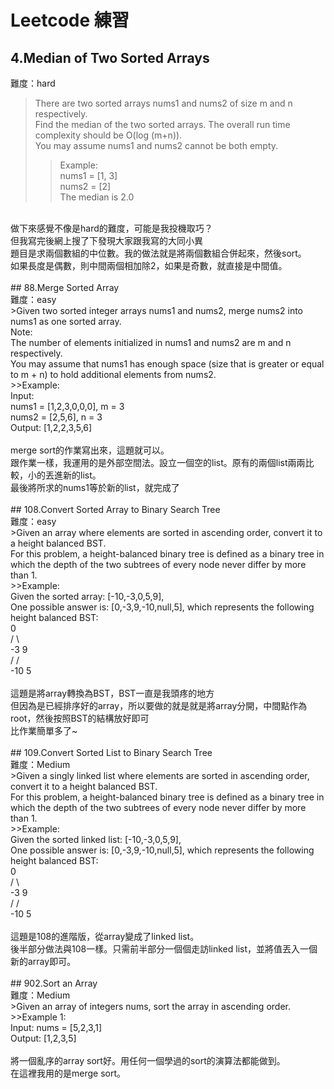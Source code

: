 # Leetcode 練習
## 4.Median of Two Sorted Arrays<br>
難度：hard <br>
>There are two sorted arrays nums1 and nums2 of size m and n respectively.<br>
Find the median of the two sorted arrays. The overall run time complexity should be O(log (m+n)).<br>
You may assume nums1 and nums2 cannot be both empty.<br>
>>Example:<br>
nums1 = [1, 3]<br>
nums2 = [2]<br>
The median is 2.0<br>
<br>
做下來感覺不像是hard的難度，可能是我投機取巧？<br>
但我寫完後網上搜了下發現大家跟我寫的大同小異<br>
題目是求兩個數組的中位數。我的做法就是將兩個數組合併起來，然後sort。<br>
如果長度是偶數，則中間兩個相加除2，如果是奇數，就直接是中間值。<br>
<br>
## 88.Merge Sorted Array<br>
難度：easy<br>
>Given two sorted integer arrays nums1 and nums2, merge nums2 into nums1 as one sorted array.<br>
Note:<br>
The number of elements initialized in nums1 and nums2 are m and n respectively.<br>
You may assume that nums1 has enough space (size that is greater or equal to m + n) to hold additional elements from nums2.<br>
>>Example:<br>
Input:<br>
nums1 = [1,2,3,0,0,0], m = 3<br>
nums2 = [2,5,6],       n = 3<br>
Output: [1,2,2,3,5,6]<br>
<br>
merge sort的作業寫出來，這題就可以。<br>
跟作業一樣，我運用的是外部空間法。設立一個空的list。原有的兩個list兩兩比較，小的丟進新的list。<br>
最後將所求的nums1等於新的list，就完成了<br>
<br>
## 108.Convert Sorted Array to Binary Search Tree<br>
難度：easy<br>
>Given an array where elements are sorted in ascending order, convert it to a height balanced BST.<br>
For this problem, a height-balanced binary tree is defined as a binary tree in which the depth of the two subtrees of every node never differ by more than 1.<br>
>>Example:<br>
Given the sorted array: [-10,-3,0,5,9],<br>
One possible answer is: [0,-3,9,-10,null,5], which represents the following height balanced BST:<br>
      0<br>
     / \<br>
   -3   9<br>
   /   /<br>
 -10  5<br>
 <br>
這題是將array轉換為BST，BST一直是我頭疼的地方<br>
但因為是已經排序好的array，所以要做的就是就是將array分開，中間點作為root，然後按照BST的結構放好即可<br>
比作業簡單多了~<br>
 <br>
 ## 109.Convert Sorted List to Binary Search Tree <br>
 難度：Medium <br>
 >Given a singly linked list where elements are sorted in ascending order, convert it to a height balanced BST. <br>
For this problem, a height-balanced binary tree is defined as a binary tree in which the depth of the two subtrees of every node never differ by more than 1. <br>
>>Example: <br>
Given the sorted linked list: [-10,-3,0,5,9], <br>
One possible answer is: [0,-3,9,-10,null,5], which represents the following height balanced BST: <br>
      0 <br>
     / \ <br>
   -3   9 <br>
   /   / <br>
 -10  5 <br>
  <br>
這題是108的進階版，從array變成了linked list。  <br>
後半部分做法與108一樣。只需前半部分一個個走訪linked list，並將值丟入一個新的array即可。  <br>
<br>
## 902.Sort an Array<br>
難度：Medium<br>
>Given an array of integers nums, sort the array in ascending order.<br>
>>Example 1:<br>
Input: nums = [5,2,3,1]<br>
Output: [1,2,3,5]<br>
<br>
將一個亂序的array sort好。用任何一個學過的sort的演算法都能做到。<br>
在這裡我用的是merge sort。<br>
